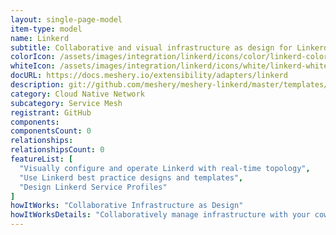 ```yaml
---
layout: single-page-model
item-type: model
name: Linkerd
subtitle: Collaborative and visual infrastructure as design for Linkerd
colorIcon: /assets/images/integration/linkerd/icons/color/linkerd-color.svg
whiteIcon: /assets/images/integration/linkerd/icons/white/linkerd-white.svg
docURL: https://docs.meshery.io/extensibility/adapters/linkerd
description: git://github.com/meshery/meshery-linkerd/master/templates/meshmodel/components/stable-2.9.5
category: Cloud Native Network
subcategory: Service Mesh
registrant: GitHub
components: 
componentsCount: 0
relationships: 
relationshipsCount: 0
featureList: [
  "Visually configure and operate Linkerd with real-time topology",
  "Use Linkerd best practice designs and templates",
  "Design Linkerd Service Profiles"
]
howItWorks: "Collaborative Infrastructure as Design"
howItWorksDetails: "Collaboratively manage infrastructure with your coworkers synchronously sharing the same designs."
---
```

